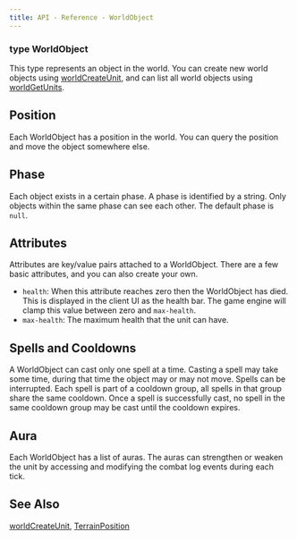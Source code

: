 ```yaml
---
title: API - Reference - WorldObject
---
```


### type WorldObject

This type represents an object in the world.  You can create new world objects
using [worldCreateUnit][ref/worldCreateUnit], and can list all world objects
using [worldGetUnits][ref/worldGetUnits].


## Position

Each WorldObject has a position in the world. You can query the position and
move the object somewhere else.


## Phase

Each object exists in a certain phase. A phase is identified by a string. Only
objects within the same phase can see each other. The default phase is `null`.


## Attributes

Attributes are key/value pairs attached to a WorldObject. There are a few
basic attributes, and you can also create your own.

 - `health`: When this attribute reaches zero then the WorldObject has died.
   This is displayed in the client UI as the health bar. The game engine will
   clamp this value between zero and `max-health`.
 - `max-health`: The maximum health that the unit can have.


## Spells and Cooldowns

A WorldObject can cast only one spell at a time. Casting a spell may take some
time, during that time the object may or may not move. Spells can be
interrupted. Each spell is part of a cooldown group, all spells in that group
share the same cooldown. Once a spell is successfully cast, no spell in the
same cooldown group may be cast until the cooldown expires.


## Aura

Each WorldObject has a list of auras. The auras can strengthen or weaken the
unit by accessing and modifying the combat log events during each tick.


## See Also

[worldCreateUnit](/api/ref/worldCreateUnit/),
[TerrainPosition](/api/ref/TerrainPosition/)


[ref/worldCreateUnit]: /api/ref/worldCreateUnit/
[ref/worldGetUnits]:   /api/ref/TerrainPosition/
